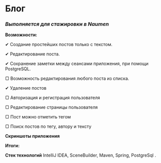 # **Блог**
### _Выполняется для стажировки в Naumen_

**Возможности:**

✔ Создание простейших постов только с текстом. 

✔ Редактирование поста. 

✔ Сохранение заметки между сеансами приложения, при помощи PostgreSQL.

▢ Возможность редактирования любого поста из списка.

✔ Удаление постов  

▢ Авторизация и регистрация пользователя 

▢ Редактирование страницы пользователя

▢ Пост можно отметить тегом

▢ Поиск постов по тегу, автору и тексту

**Скриншоты приложения**

**Итоги:**

**Стек технологий**
IntelliJ IDEA, SceneBuilder, Maven, Spring, PostgreSql .
